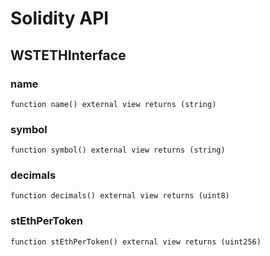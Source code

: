 # Solidity API

## WSTETHInterface

### name

```solidity
function name() external view returns (string)
```

### symbol

```solidity
function symbol() external view returns (string)
```

### decimals

```solidity
function decimals() external view returns (uint8)
```

### stEthPerToken

```solidity
function stEthPerToken() external view returns (uint256)
```


